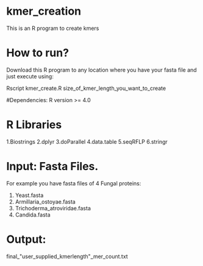 # kmer_creation
This is an R program to create kmers

# How to run?
Download this R program to any location where you have your fasta file and just execute using:

Rscript kmer_create.R size_of_kmer_length_you_want_to_create

#Dependencies:
R version >= 4.0

# R Libraries
1.Biostrings
2.dplyr
3.doParallel
4.data.table
5.seqRFLP
6.stringr

# Input: Fasta Files. 

For example you have fasta files of 4 Fungal proteins:
1. Yeast.fasta
2. Armillaria_ostoyae.fasta
3. Trichoderma_atroviridae.fasta
4. Candida.fasta

# Output: 
final_"user_supplied_kmerlength"_mer_count.txt
